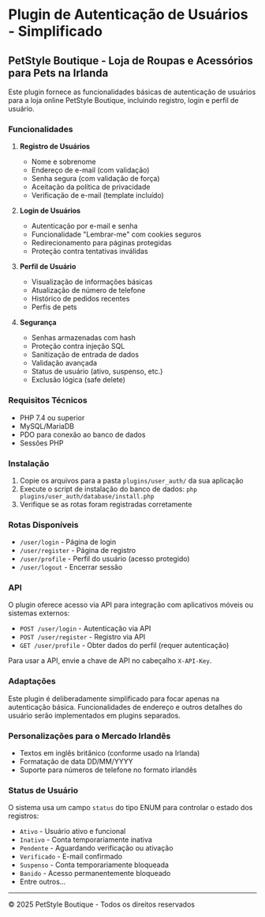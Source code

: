 # Plugin de Autenticação de Usuários - Simplificado
## PetStyle Boutique - Loja de Roupas e Acessórios para Pets na Irlanda

Este plugin fornece as funcionalidades básicas de autenticação de usuários para a loja online PetStyle Boutique, incluindo registro, login e perfil de usuário.

### Funcionalidades

1. **Registro de Usuários**
   - Nome e sobrenome
   - Endereço de e-mail (com validação)
   - Senha segura (com validação de força)
   - Aceitação da política de privacidade
   - Verificação de e-mail (template incluído)

2. **Login de Usuários**
   - Autenticação por e-mail e senha
   - Funcionalidade "Lembrar-me" com cookies seguros
   - Redirecionamento para páginas protegidas
   - Proteção contra tentativas inválidas

3. **Perfil de Usuário**
   - Visualização de informações básicas
   - Atualização de número de telefone
   - Histórico de pedidos recentes
   - Perfis de pets

4. **Segurança**
   - Senhas armazenadas com hash
   - Proteção contra injeção SQL
   - Sanitização de entrada de dados
   - Validação avançada
   - Status de usuário (ativo, suspenso, etc.)
   - Exclusão lógica (safe delete)

### Requisitos Técnicos

- PHP 7.4 ou superior
- MySQL/MariaDB
- PDO para conexão ao banco de dados
- Sessões PHP

### Instalação

1. Copie os arquivos para a pasta `plugins/user_auth/` da sua aplicação
2. Execute o script de instalação do banco de dados: `php plugins/user_auth/database/install.php`
3. Verifique se as rotas foram registradas corretamente

### Rotas Disponíveis

- `/user/login` - Página de login
- `/user/register` - Página de registro
- `/user/profile` - Perfil do usuário (acesso protegido)
- `/user/logout` - Encerrar sessão

### API

O plugin oferece acesso via API para integração com aplicativos móveis ou sistemas externos:

- `POST /user/login` - Autenticação via API
- `POST /user/register` - Registro via API
- `GET /user/profile` - Obter dados do perfil (requer autenticação)

Para usar a API, envie a chave de API no cabeçalho `X-API-Key`.

### Adaptações

Este plugin é deliberadamente simplificado para focar apenas na autenticação básica. Funcionalidades de endereço e outros detalhes do usuário serão implementados em plugins separados.

### Personalizações para o Mercado Irlandês

- Textos em inglês britânico (conforme usado na Irlanda)
- Formatação de data DD/MM/YYYY
- Suporte para números de telefone no formato irlandês

### Status de Usuário

O sistema usa um campo `status` do tipo ENUM para controlar o estado dos registros:

- `Ativo` - Usuário ativo e funcional
- `Inativo` - Conta temporariamente inativa
- `Pendente` - Aguardando verificação ou ativação
- `Verificado` - E-mail confirmado
- `Suspenso` - Conta temporariamente bloqueada
- `Banido` - Acesso permanentemente bloqueado
- Entre outros...

---

© 2025 PetStyle Boutique - Todos os direitos reservados